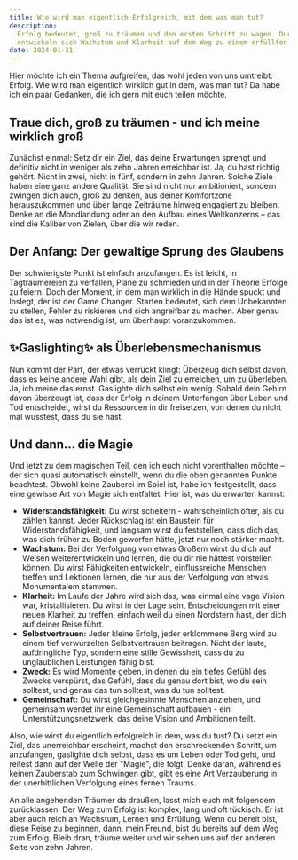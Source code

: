 ```yaml
---
title: Wie wird man eigentlich Erfolgreich, mit dem was man tut?
description:
  Erfolg bedeutet, groß zu träumen und den ersten Schritt zu wagen. Durch Selbstüberzeugung und Widerstandsfähigkeit
  entwickeln sich Wachstum und Klarheit auf dem Weg zu einem erfüllten Leben.
date: 2024-01-31
---
```


Hier möchte ich ein Thema aufgreifen, das wohl jeden von uns umtreibt: Erfolg. Wie wird man eigentlich wirklich gut in
dem, was man tut? Da habe ich ein paar Gedanken, die ich gern mit euch teilen möchte.

## Traue dich, groß zu träumen - und ich meine wirklich groß

Zunächst einmal: Setz dir ein Ziel, das deine Erwartungen sprengt und definitiv nicht in weniger als zehn Jahren
erreichbar ist. Ja, du hast richtig gehört. Nicht in zwei, nicht in fünf, sondern in zehn Jahren. Solche Ziele haben
eine ganz andere Qualität. Sie sind nicht nur ambitioniert, sondern zwingen dich auch, groß zu denken, aus deiner
Komfortzone herauszukommen und über lange Zeiträume hinweg engagiert zu bleiben. Denke an die Mondlandung oder an den
Aufbau eines Weltkonzerns – das sind die Kaliber von Zielen, über die wir reden.

## Der Anfang: Der gewaltige Sprung des Glaubens

Der schwierigste Punkt ist einfach anzufangen. Es ist leicht, in Tagträumereien zu verfallen, Pläne zu schmieden und in
der Theorie Erfolge zu feiern. Doch der Moment, in dem man wirklich in die Hände spuckt und loslegt, der ist der Game
Changer. Starten bedeutet, sich dem Unbekannten zu stellen, Fehler zu riskieren und sich angreifbar zu machen. Aber
genau das ist es, was notwendig ist, um überhaupt voranzukommen.

## ✨Gaslighting✨ als Überlebensmechanismus

Nun kommt der Part, der etwas verrückt klingt: Überzeug dich selbst davon, dass es keine andere Wahl gibt, als dein Ziel
zu erreichen, um zu überleben. Ja, ich meine das ernst. Gaslighte dich selbst ein wenig. Sobald dein Gehirn davon
überzeugt ist, dass der Erfolg in deinem Unterfangen über Leben und Tod entscheidet, wirst du Ressourcen in dir
freisetzen, von denen du nicht mal wusstest, dass du sie hast.

## Und dann... die Magie

Und jetzt zu dem magischen Teil, den ich euch nicht vorenthalten möchte – der sich quasi automatisch einstellt, wenn du
die oben genannten Punkte beachtest. Obwohl keine Zauberei im Spiel ist, habe ich festgestellt, dass eine gewisse Art
von Magie sich entfaltet. Hier ist, was du erwarten kannst:

- **Widerstandsfähigkeit:** Du wirst scheitern - wahrscheinlich öfter, als du zählen kannst. Jeder Rückschlag ist ein
  Baustein für Widerstandsfähigkeit, und langsam wirst du feststellen, dass dich das, was dich früher zu Boden geworfen
  hätte, jetzt nur noch stärker macht.
- **Wachstum:** Bei der Verfolgung von etwas Großem wirst du dich auf Weisen weiterentwickeln und lernen, die du dir nie
  hättest vorstellen können. Du wirst Fähigkeiten entwickeln, einflussreiche Menschen treffen und Lektionen lernen, die
  nur aus der Verfolgung von etwas Monumentalem stammen.
- **Klarheit:** Im Laufe der Jahre wird sich das, was einmal eine vage Vision war, kristallisieren. Du wirst in der Lage
  sein, Entscheidungen mit einer neuen Klarheit zu treffen, einfach weil du einen Nordstern hast, der dich auf deiner
  Reise führt.
- **Selbstvertrauen:** Jeder kleine Erfolg, jeder erklommene Berg wird zu einem tief verwurzelten Selbstvertrauen
  beitragen. Nicht der laute, aufdringliche Typ, sondern eine stille Gewissheit, dass du zu unglaublichen Leistungen
  fähig bist.
- **Zweck:** Es wird Momente geben, in denen du ein tiefes Gefühl des Zwecks verspürst, das Gefühl, dass du genau dort
  bist, wo du sein solltest, und genau das tun solltest, was du tun solltest.
- **Gemeinschaft:** Du wirst gleichgesinnte Menschen anziehen, und gemeinsam werdet ihr eine Gemeinschaft aufbauen - ein
  Unterstützungsnetzwerk, das deine Vision und Ambitionen teilt.

Also, wie wirst du eigentlich erfolgreich in dem, was du tust? Du setzt ein Ziel, das unerreichbar erscheint, machst den
erschreckenden Schritt, um anzufangen, gaslighte dich selbst, dass es um Leben oder Tod geht, und reitest dann auf der
Welle der "Magie", die folgt. Denke daran, während es keinen Zauberstab zum Schwingen gibt, gibt es eine Art
Verzauberung in der unerbittlichen Verfolgung eines fernen Traums.

An alle angehenden Träumer da draußen, lasst mich euch mit folgendem zurücklassen: Der Weg zum Erfolg ist komplex, lang
und oft tückisch. Er ist aber auch reich an Wachstum, Lernen und Erfüllung. Wenn du bereit bist, diese Reise zu
beginnen, dann, mein Freund, bist du bereits auf dem Weg zum Erfolg. Bleib dran, träume weiter und wir sehen uns auf der
anderen Seite von zehn Jahren.
